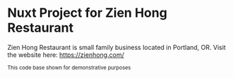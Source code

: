 # Nuxt Project for Zien Hong Restaurant

Zien Hong Restaurant is small family business located in Portland, OR. Visit the website here: https://zienhong.com/

<sub>This code base shown for demonstrative purposes</sub>
